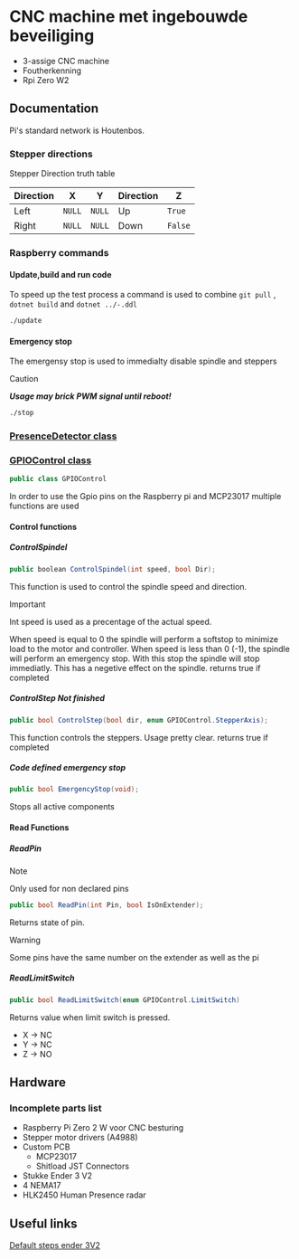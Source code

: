 # CNC machine met ingebouwde beveiliging

- 3-assige CNC machine
- Foutherkenning
- Rpi Zero W2

## Documentation

Pi's standard network is Houtenbos.

### Stepper directions

Stepper Direction truth table

| Direction| X | Y | Direction | Z |
| ------------- | ------------- | ----- | ------ | ----- | 
| Left | `NULL` | `NULL` | Up |  `True` |
| Right | `NULL` | `NULL` | Down | `False` |

### Raspberry commands

#### Update,build and run code

To speed up the test process a command is used to combine ``` git pull ``` , ``` dotnet build ``` and ``` dotnet ../-.ddl ```

```bash
./update
```

#### Emergency stop

The emergensy stop is used to immedialty disable spindle and steppers
> [!CAUTION]
> _**Usage may brick PWM signal until reboot!**_

```bash
./stop
```

### [PresenceDetector class](Code/CNC_Interpreter_V2/PresenceDetector.cs)

### [GPIOControl class](Code/CNC_Interpreter_V2/GPIOControl.cs)

```C#
public class GPIOControl
```

In order to use the Gpio pins on the Raspberry pi and MCP23017 multiple functions are used

#### Control functions

##### ControlSpindel

```C#
public boolean ControlSpindel(int speed, bool Dir);
```

This function is used to control the spindle speed and direction.

> [!IMPORTANT]
> Int speed is used as a precentage of the actual speed.

When speed is equal to 0 the spindle will perform a softstop to minimize load to the motor and controller.
When speed is less than 0 (-1), the spindle will perform an emergency stop. With this stop the spindle will stop immediatly. This has a negetive effect on the spindle.
returns true if completed

##### ControlStep _**Not finished**_

```C#
public bool ControlStep(bool dir, enum GPIOControl.StepperAxis);
```

This function controls the steppers. Usage pretty clear.
returns true if completed

##### Code defined emergency stop

```C#
public bool EmergencyStop(void);
```

Stops all active components

#### Read Functions

##### ReadPin

> [!NOTE]
> Only used for non declared pins

```C#
public bool ReadPin(int Pin, bool IsOnExtender);
```

Returns state of pin.

> [!WARNING]
> Some pins have the same number on the extender as well as the pi

##### ReadLimitSwitch

```C#
public bool ReadLimitSwitch(enum GPIOControl.LimitSwitch)
```

Returns value when limit switch is pressed.

- X -> NC
- Y -> NC
- Z -> NO

## Hardware

### Incomplete parts list

- Raspberry Pi Zero 2 W voor CNC besturing
- Stepper motor drivers (A4988)
- Custom PCB
  - MCP23017
  - Shitload JST Connectors
- Stukke Ender 3 V2
- 4 NEMA17
- HLK2450 Human Presence radar

## Useful links

[Default steps ender 3V2](https://www.reddit.com/r/ender3/comments/glbx8b/what_are_the_default_steps_per_mm_on_the_ender_3/)
